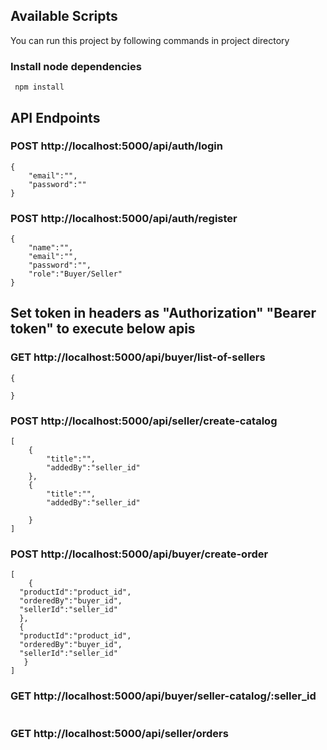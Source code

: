 ## Available Scripts

You can run this project by following commands in project directory

### Install node dependencies
```shell
 npm install
```

## API Endpoints

### POST http://localhost:5000/api/auth/login
```shell
{
    "email":"",
    "password":""
}
```

### POST  http://localhost:5000/api/auth/register
```shell
{
    "name":"",
    "email":"",
    "password":"",
    "role":"Buyer/Seller"
}
```


## Set token in headers as "Authorization" "Bearer token" to execute below apis

### GET  http://localhost:5000/api/buyer/list-of-sellers
```shell
{

}
```

### POST  http://localhost:5000/api/seller/create-catalog
```shell
[
    {
        "title":"",
        "addedBy":"seller_id"
    },
    {
        "title":"",
        "addedBy":"seller_id"

    }
]
```

### POST  http://localhost:5000/api/buyer/create-order
```shell
[
    {
  "productId":"product_id",
  "orderedBy":"buyer_id",
  "sellerId":"seller_id"
  },
  {
  "productId":"product_id",
  "orderedBy":"buyer_id",
  "sellerId":"seller_id"
   }
]
```

### GET  http://localhost:5000/api/buyer/seller-catalog/:seller_id
```shell

```

### GET  http://localhost:5000/api/seller/orders
```shell

```

